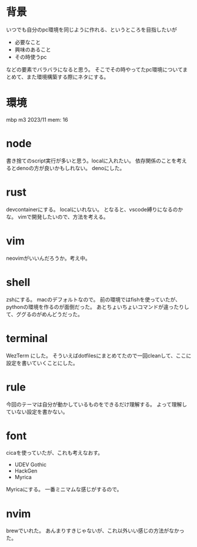 # 背景

いつでも自分のpc環境を同じように作れる、というところを目指したいが

- 必要なこと
- 興味のあること
- その時使うpc

などの要素でバラバラになると思う。
そこでその時やってたpc環境についてまとめて、また環境構築する際にネタにする。

# 環境

mbp m3 2023/11
mem: 16

# node

書き捨てのscript実行が多いと思う。localに入れたい。
依存関係のことを考えるとdenoの方が良いかもしれない。
denoにした。

# rust

devcontainerにする。
localにいれない。
となると、vscode縛りになるのかな。
vimで開発したいので、方法を考える。

# vim

neovimがいいんだろうか。考え中。

# shell

zshにする。
macのデフォルトなので。
前の環境ではfishを使っていたが、pythonの環境を作るのが面倒だった。
あとちょいちょいコマンドが違ったりして、ググるのがめんどうだった。

# terminal

WezTerm にした。
そういえばdotfilesにまとめてたので一回cleanして、ここに設定を書いていくことにした。

# rule

今回のテーマは自分が動かしているものをできるだけ理解する。
よって理解していない設定を書かない。

# font

cicaを使っていたが、これも考えなおす。

- UDEV Gothic
- HackGen
- Myrica
 
Myricaにする。
一番ミニマムな感じがするので。

# nvim

brewでいれた。
あんまりすきじゃないが、これ以外いい感じの方法がなかった。
